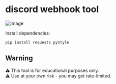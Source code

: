 # discord webhook tool

![Image](https://github.com/user-attachments/assets/036ffab2-477f-4175-93db-ea99f650f9d3)

Install dependencies:
   ```bash
   pip install requests pystyle
   ```

## Warning
⚠️ This tool is for educational purposes only.  
⚠️ Use at your own risk - you may get rate-limited.  
